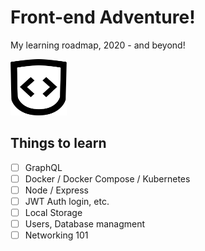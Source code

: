 # Front-end Adventure!

My learning roadmap, 2020 - and beyond!

<img src="assets/FED-logo.png" width="90" height="90" alt="A shield with open and closing code braces as the crest">

## Things to learn

- [ ] GraphQL
- [ ] Docker / Docker Compose / Kubernetes
- [ ] Node / Express
- [ ] JWT Auth login, etc.
- [ ] Local Storage
- [ ] Users, Database managment
- [ ] Networking 101
